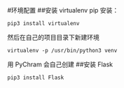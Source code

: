 #环境配置
##安装 virtualenv
pip 安装：
```shell
pip3 install virtualenv
```
然后在自己的项目目录下新建环境
```shell
virtualenv -p /usr/bin/python3 venv
```
用 PyChram 会自己创建
##安装 Flask
```shell
pip3 install Flask
```